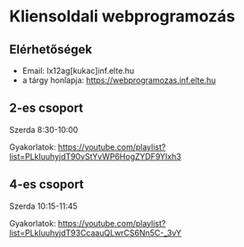 # Kliensoldali webprogramozás

## Elérhetőségek

- Email: lx12ag[kukac]inf.elte.hu
- a tárgy honlapja: https://webprogramozas.inf.elte.hu

## 2-es csoport

Szerda 8:30-10:00

Gyakorlatok: https://youtube.com/playlist?list=PLkIuuhyjdT90vStYvWP6HogZYDF9YIxh3

## 4-es csoport

Szerda 10:15-11:45

Gyakorlatok: https://youtube.com/playlist?list=PLkIuuhyjdT93CcaauQLwrCS6Nn5C-_3vY
